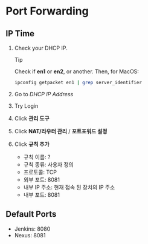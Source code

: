 # Port Forwarding

## IP Time

1. Check your DHCP IP.

   > [!TIP]
   > Check if **en1** or **en2**, or another. Then, for MacOS:
   >
   > ```bash
   > ipconfig getpacket en1 | grep server_identifier
   > ```

2. Go to _DHCP IP Address_

3. Try Login

4. Click **관리 도구**

5. Click **NAT/라우터 관리** / **포트포워드 설정**

6. Click **규칙 추가**

   - 규칙 이름: ?
   - 규칙 종류: 사용자 정의
   - 프로토콜: TCP
   - 외부 포트: 8081
   - 내부 IP 주소: 현재 접속 된 장치의 IP 주소
   - 내부 포트: 8081

## Default Ports

- Jenkins: 8080
- Nexus: 8081
